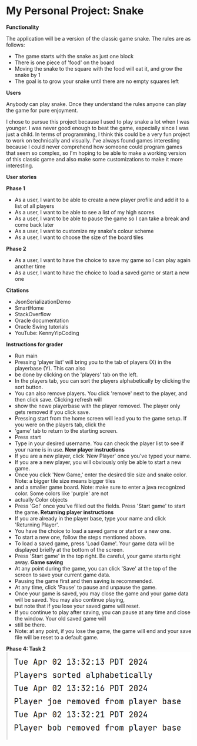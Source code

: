 # My Personal Project: Snake

**Functionality**

The application will be a version of the classic game snake. The rules are as follows:

- The game starts with the snake as just one block
- There is one piece of 'food' on the board
- Moving the snake to the square with the food will eat it, and grow the snake by 1
- The goal is to grow your snake until there are no empty squares left

**Users**

Anybody can play snake. Once they understand the rules anyone can play the game for pure enjoyment.

I chose to pursue this project because I used to play snake a lot when I 
was younger. I was never good enough to beat the game, especially since I 
was just a child. In terms of programming, I think this could be a very fun 
project to work on technically and visually. I've always found games interesting
because I could never comprehend how someone could program games that seem
so complex, so I'm hoping to be able to make a working version of this classic
game and also make some customizations to make it more interesting.

**User stories**

**Phase 1**
- As a user, I want to be able to create a new player profile and add it to a list of all players
- As a user, I want to be able to see a list of my high scores
- As a user, I want to be able to pause the game so I can take a break and come back later
- As a user, I want to customize my snake's colour scheme
- As a user, I want to choose the size of the board tiles

**Phase 2**
- As a user, I want to have the choice to save my game so I can play again another time
- As a user, I want to have the choice to load a saved game or start a new one

**Citations**
- JsonSerializationDemo
- SmartHome
- StackOverflow
- Oracle documentation
- Oracle Swing tutorials
- YouTube: KennyYipCoding

**Instructions for grader**
- Run main
- Pressing 'player list' will bring you to the tab of players (X) in the playerbase (Y). This can also
- be done by clicking on the 'players' tab on the left.
- In the players tab, you can sort the players alphabetically by clicking the sort button.
- You can also remove players. You click 'remove' next to the player, and then click save. Clicking refresh will
- show the newe playerbase with the player removed. The player only gets removed if you click save.
- Pressing start from the home screen will lead you to the game setup. If you were on the players tab, click the
- 'game' tab to return to the starting screen.
- Press start
- Type in your desired username. You can check the player list to see if your name is in use.
**New player instructions**
- If you are a new player, click 'New Player' once you've typed your name.
- If you are a new player, you will obviously only be able to start a new game.
- Once you click 'New Game,' enter the desired tile size and snake color. Note: a bigger tile size means bigger tiles
- and a smaller game board. Note: make sure to enter a java recognized color. Some colors like 'purple' are not
- actually Color objects
- Press 'Go!' once you've filled out the fields. Press 'Start game' to start the game.
**Returning player instructions**
- If you are already in the player base, type your name and click 'Returning Player'.
- You have the choice to load a saved game or start or a new one.
- To start a new one, follow the steps mentioned above.
- To load a saved game, press 'Load Game'. Your game data will be displayed brielfy at the bottom of the screen.
- Press 'Start game' in the top right. Be careful, your game starts right away.
**Game saving**
- At any point during the game, you can click 'Save' at the top of the screen to save your current game data.
- Pausing the game first and then saving is recommended.
- At any time, click 'Pause' to pause and unpause the game.
- Once your game is saved, you may close the game and your game data will be saved. You may also continue playing,
- but note that if you lose your saved game will reset.
- If you continue to play after saving, you can pause at any time and close the window. Your old saved game will
- still be there.
- Note: at any point, if you lose the game, the game will end and your save file will be reset to a default game.

**Phase 4: Task 2**
![Phase4eventlog](Phase4eventlog.png)